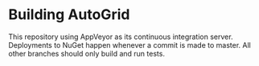 # Building AutoGrid

This repository using AppVeyor as its continuous integration server. Deployments to NuGet happen whenever a commit is made to master. All other branches should only build and run tests.